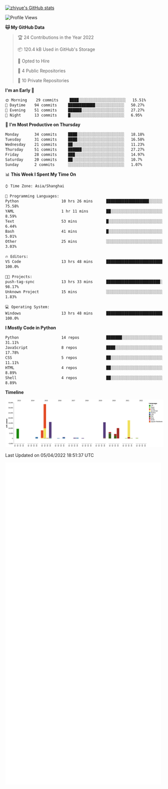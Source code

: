 
[![zhiyue's GitHub stats](https://github-readme-stats.vercel.app/api?username=zhiyue)](https://github.com/anuraghazra/github-readme-stats&&show_icons=true)

<!--START_SECTION:waka-->
![Profile Views](http://img.shields.io/badge/Profile%20Views-1-blue)

**🐱 My GitHub Data** 

> 🏆 24 Contributions in the Year 2022
 > 
> 📦 120.4 kB Used in GitHub's Storage 
 > 
> 💼 Opted to Hire
 > 
> 📜 4 Public Repositories 
 > 
> 🔑 10 Private Repositories  
 > 
**I'm an Early 🐤** 

```text
🌞 Morning    29 commits     ████░░░░░░░░░░░░░░░░░░░░░   15.51% 
🌆 Daytime    94 commits     ████████████░░░░░░░░░░░░░   50.27% 
🌃 Evening    51 commits     ██████░░░░░░░░░░░░░░░░░░░   27.27% 
🌙 Night      13 commits     █░░░░░░░░░░░░░░░░░░░░░░░░   6.95%

```
📅 **I'm Most Productive on Thursday** 

```text
Monday       34 commits     ████░░░░░░░░░░░░░░░░░░░░░   18.18% 
Tuesday      31 commits     ████░░░░░░░░░░░░░░░░░░░░░   16.58% 
Wednesday    21 commits     ██░░░░░░░░░░░░░░░░░░░░░░░   11.23% 
Thursday     51 commits     ██████░░░░░░░░░░░░░░░░░░░   27.27% 
Friday       28 commits     ███░░░░░░░░░░░░░░░░░░░░░░   14.97% 
Saturday     20 commits     ██░░░░░░░░░░░░░░░░░░░░░░░   10.7% 
Sunday       2 commits      ░░░░░░░░░░░░░░░░░░░░░░░░░   1.07%

```


📊 **This Week I Spent My Time On** 

```text
⌚︎ Time Zone: Asia/Shanghai

💬 Programming Languages: 
Python                   10 hrs 26 mins      ███████████████████░░░░░░   75.58% 
YAML                     1 hr 11 mins        ██░░░░░░░░░░░░░░░░░░░░░░░   8.59% 
Text                     53 mins             █░░░░░░░░░░░░░░░░░░░░░░░░   6.44% 
Bash                     41 mins             █░░░░░░░░░░░░░░░░░░░░░░░░   5.01% 
Other                    25 mins             ░░░░░░░░░░░░░░░░░░░░░░░░░   3.03%

🔥 Editors: 
VS Code                  13 hrs 48 mins      █████████████████████████   100.0%

🐱‍💻 Projects: 
push-tag-sync            13 hrs 33 mins      ████████████████████████░   98.17% 
Unknown Project          15 mins             ░░░░░░░░░░░░░░░░░░░░░░░░░   1.83%

💻 Operating System: 
Windows                  13 hrs 48 mins      █████████████████████████   100.0%

```

**I Mostly Code in Python** 

```text
Python                   14 repos            ███████░░░░░░░░░░░░░░░░░░   31.11% 
JavaScript               8 repos             ████░░░░░░░░░░░░░░░░░░░░░   17.78% 
CSS                      5 repos             ██░░░░░░░░░░░░░░░░░░░░░░░   11.11% 
HTML                     4 repos             ██░░░░░░░░░░░░░░░░░░░░░░░   8.89% 
Shell                    4 repos             ██░░░░░░░░░░░░░░░░░░░░░░░   8.89%

```


**Timeline**

![Chart not found](https://raw.githubusercontent.com/zhiyue/zhiyue/main/charts/bar_graph.png) 


 Last Updated on 05/04/2022 18:51:37 UTC
<!--END_SECTION:waka-->

<!-- [![Top Langs](https://github-readme-stats.vercel.app/api/top-langs/?username=zhiyue)](https://github.com/anuraghazra/github-readme-stats) -->

![](./github-metrics.svg)

